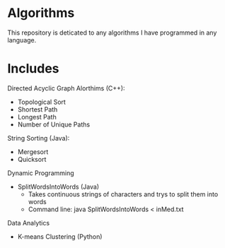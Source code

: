 # Algorithms
This repository is deticated to any algorithms I have programmed in any language.

# Includes
Directed Acyclic Graph Alorthims (C++):
 - Topological Sort
 - Shortest Path
 - Longest Path
 - Number of Unique Paths

String Sorting (Java):
 - Mergesort
 - Quicksort

Dynamic Programming
 - SplitWordsIntoWords (Java)
    - Takes continuous strings of characters and trys to split them into words
    - Command line: java SplitWordsIntoWords < inMed.txt

Data Analytics
- K-means Clustering (Python)
